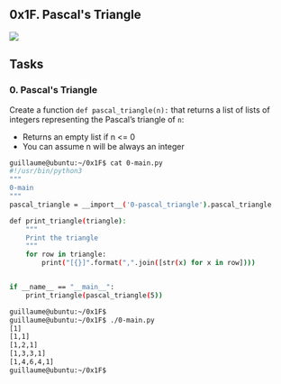 0x1F. Pascal's Triangle
---

![](https://www.disfrutalasmatematicas.com/numeros/images/pascals-triangle-types.svg)

## Tasks
### 0. Pascal's Triangle

Create a function ```def pascal_triangle(n):``` that returns a list of lists of integers representing the Pascal’s triangle of ```n```:

- Returns an empty list if n <= 0
- You can assume n will be always an integer
```bash
guillaume@ubuntu:~/0x1F$ cat 0-main.py
#!/usr/bin/python3
"""
0-main
"""
pascal_triangle = __import__('0-pascal_triangle').pascal_triangle

def print_triangle(triangle):
    """
    Print the triangle
    """
    for row in triangle:
        print("[{}]".format(",".join([str(x) for x in row])))


if __name__ == "__main__":
    print_triangle(pascal_triangle(5))

guillaume@ubuntu:~/0x1F$ 
guillaume@ubuntu:~/0x1F$ ./0-main.py
[1]
[1,1]
[1,2,1]
[1,3,3,1]
[1,4,6,4,1]
guillaume@ubuntu:~/0x1F$
```
